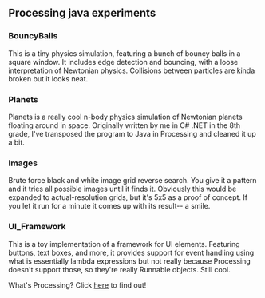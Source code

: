 ## Processing java experiments

### BouncyBalls

This is a tiny physics simulation, featuring a bunch of bouncy balls in a square window. It includes edge detection and bouncing, with a loose interpretation of Newtonian physics. Collisions between particles are kinda broken but it looks neat.

### Planets

Planets is a really cool n-body physics simulation of Newtonian planets floating around in space. Originally written by me in C# .NET in the 8th grade, I've transposed the program to Java in Processing and cleaned it up a bit.

### Images

Brute force black and white image grid reverse search. You give it a pattern and it tries all possible images until it finds it. Obviously this would be expanded to actual-resolution grids, but it's 5x5 as a proof of concept. If you let it run for a minute it comes up with its result-- a smile.

### UI_Framework

This is a toy implementation of a framework for UI elements. Featuring buttons, text boxes, and more, it provides support for event handling using what is essentially lambda expressions but not really because Processing doesn't support those, so they're really Runnable objects. Still cool.






What's Processing? Click [here](https://processing.org/) to find out!
